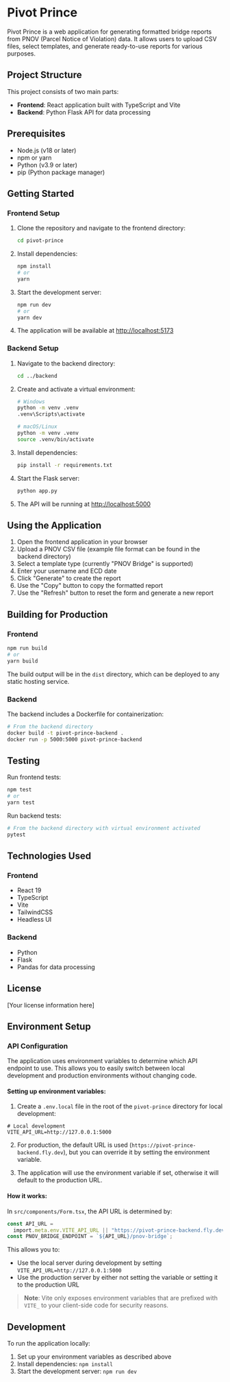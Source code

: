 # Pivot Prince

Pivot Prince is a web application for generating formatted bridge reports from PNOV (Parcel Notice of Violation) data. It allows users to upload CSV files, select templates, and generate ready-to-use reports for various purposes.

## Project Structure

This project consists of two main parts:

- **Frontend**: React application built with TypeScript and Vite
- **Backend**: Python Flask API for data processing

## Prerequisites

- Node.js (v18 or later)
- npm or yarn
- Python (v3.9 or later)
- pip (Python package manager)

## Getting Started

### Frontend Setup

1. Clone the repository and navigate to the frontend directory:

   ```bash
   cd pivot-prince
   ```

2. Install dependencies:

   ```bash
   npm install
   # or
   yarn
   ```

3. Start the development server:

   ```bash
   npm run dev
   # or
   yarn dev
   ```

4. The application will be available at [http://localhost:5173](http://localhost:5173)

### Backend Setup

1. Navigate to the backend directory:

   ```bash
   cd ../backend
   ```

2. Create and activate a virtual environment:

   ```bash
   # Windows
   python -m venv .venv
   .venv\Scripts\activate

   # macOS/Linux
   python -m venv .venv
   source .venv/bin/activate
   ```

3. Install dependencies:

   ```bash
   pip install -r requirements.txt
   ```

4. Start the Flask server:

   ```bash
   python app.py
   ```

5. The API will be running at [http://localhost:5000](http://localhost:5000)

## Using the Application

1. Open the frontend application in your browser
2. Upload a PNOV CSV file (example file format can be found in the backend directory)
3. Select a template type (currently "PNOV Bridge" is supported)
4. Enter your username and ECD date
5. Click "Generate" to create the report
6. Use the "Copy" button to copy the formatted report
7. Use the "Refresh" button to reset the form and generate a new report

## Building for Production

### Frontend

```bash
npm run build
# or
yarn build
```

The build output will be in the `dist` directory, which can be deployed to any static hosting service.

### Backend

The backend includes a Dockerfile for containerization:

```bash
# From the backend directory
docker build -t pivot-prince-backend .
docker run -p 5000:5000 pivot-prince-backend
```

## Testing

Run frontend tests:

```bash
npm test
# or
yarn test
```

Run backend tests:

```bash
# From the backend directory with virtual environment activated
pytest
```

## Technologies Used

### Frontend

- React 19
- TypeScript
- Vite
- TailwindCSS
- Headless UI

### Backend

- Python
- Flask
- Pandas for data processing

## License

[Your license information here]

## Environment Setup

### API Configuration

The application uses environment variables to determine which API endpoint to use. This allows you to easily switch between local development and production environments without changing code.

#### Setting up environment variables:

1. Create a `.env.local` file in the root of the `pivot-prince` directory for local development:

```
# Local development
VITE_API_URL=http://127.0.0.1:5000
```

2. For production, the default URL is used (`https://pivot-prince-backend.fly.dev`), but you can override it by setting the environment variable.

3. The application will use the environment variable if set, otherwise it will default to the production URL.

#### How it works:

In `src/components/Form.tsx`, the API URL is determined by:

```typescript
const API_URL =
  import.meta.env.VITE_API_URL || "https://pivot-prince-backend.fly.dev";
const PNOV_BRIDGE_ENDPOINT = `${API_URL}/pnov-bridge`;
```

This allows you to:

- Use the local server during development by setting `VITE_API_URL=http://127.0.0.1:5000`
- Use the production server by either not setting the variable or setting it to the production URL

> **Note**: Vite only exposes environment variables that are prefixed with `VITE_` to your client-side code for security reasons.

## Development

To run the application locally:

1. Set up your environment variables as described above
2. Install dependencies: `npm install`
3. Start the development server: `npm run dev`
